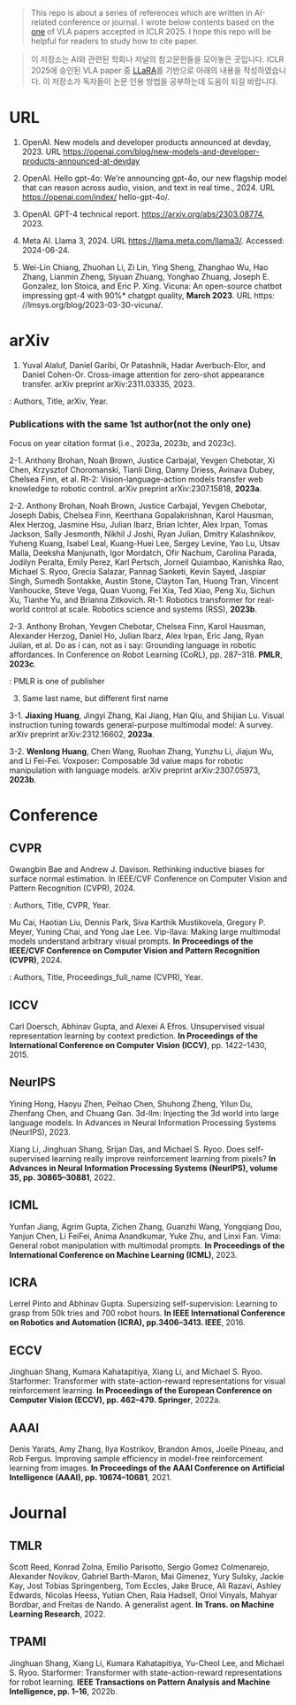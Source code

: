 > This repo is about a series of references which are written in AI-related conference or journal.
> I wrote below contents based on the [one](https://arxiv.org/pdf/2406.20095v1) of VLA papers accepted in ICLR 2025.
> I hope this repo will be helpful for readers to study how to cite paper.

> 이 저장소는 AI와 관련된 학회나 저널의 참고문헌들을 모아놓은 곳입니다.
> ICLR 2025에 승인된 VLA paper 중 [LLaRA](https://arxiv.org/pdf/2406.20095v1)를 기반으로 아래의 내용을 작성하였습니다.
> 이 저장소가 독자들이 논문 인용 방법을 공부하는데 도움이 되길 바랍니다.

# URL

1. OpenAI. New models and developer products announced at devday, 2023.
URL https://openai.com/blog/new-models-and-developer-products-announced-at-devday

2. OpenAI. Hello gpt-4o: We’re announcing gpt-4o, our new flagship model that can reason
across audio, vision, and text in real time., 2024. URL https://openai.com/index/
hello-gpt-4o/.

3. OpenAI. GPT-4 technical report. https://arxiv.org/abs/2303.08774, 2023.
   
4. Meta AI. Llama 3, 2024. URL https://llama.meta.com/llama3/. Accessed: 2024-06-24.

5. Wei-Lin Chiang, Zhuohan Li, Zi Lin, Ying Sheng, Zhanghao Wu, Hao Zhang, Lianmin Zheng,
Siyuan Zhuang, Yonghao Zhuang, Joseph E. Gonzalez, Ion Stoica, and Eric P. Xing. Vicuna: An
open-source chatbot impressing gpt-4 with 90%* chatgpt quality, **March 2023**. URL https:
//lmsys.org/blog/2023-03-30-vicuna/.

# arXiv

1. Yuval Alaluf, Daniel Garibi, Or Patashnik, Hadar Averbuch-Elor, and Daniel Cohen-Or. Cross-image
attention for zero-shot appearance transfer. arXiv preprint arXiv:2311.03335, 2023.

: Authors, Title, arXiv, Year.

### Publications with the same 1st author(not the only one)

Focus on year citation format (i.e., 2023a, 2023b, and 2023c).

2-1. Anthony Brohan, Noah Brown, Justice Carbajal, Yevgen Chebotar, Xi Chen, Krzysztof Choromanski, Tianli Ding, Danny Driess, Avinava Dubey, Chelsea Finn, et al. Rt-2: Vision-language-action models transfer web knowledge to robotic control. arXiv preprint arXiv:2307.15818, **2023a**.

2-2. Anthony Brohan, Noah Brown, Justice Carbajal, Yevgen Chebotar, Joseph Dabis, Chelsea Finn,
Keerthana Gopalakrishnan, Karol Hausman, Alex Herzog, Jasmine Hsu, Julian Ibarz, Brian
Ichter, Alex Irpan, Tomas Jackson, Sally Jesmonth, Nikhil J Joshi, Ryan Julian, Dmitry Kalashnikov, Yuheng Kuang, Isabel Leal, Kuang-Huei Lee, Sergey Levine, Yao Lu, Utsav Malla, Deeksha Manjunath, Igor Mordatch, Ofir Nachum, Carolina Parada, Jodilyn Peralta, Emily Perez, Karl
Pertsch, Jornell Quiambao, Kanishka Rao, Michael S. Ryoo, Grecia Salazar, Pannag Sanketi,
Kevin Sayed, Jaspiar Singh, Sumedh Sontakke, Austin Stone, Clayton Tan, Huong Tran, Vincent
Vanhoucke, Steve Vega, Quan Vuong, Fei Xia, Ted Xiao, Peng Xu, Sichun Xu, Tianhe Yu, and
Brianna Zitkovich. Rt-1: Robotics transformer for real-world control at scale. Robotics science
and systems (RSS), **2023b**.

2-3. Anthony Brohan, Yevgen Chebotar, Chelsea Finn, Karol Hausman, Alexander Herzog, Daniel Ho,
Julian Ibarz, Alex Irpan, Eric Jang, Ryan Julian, et al. Do as i can, not as i say: Grounding
language in robotic affordances. In Conference on Robot Learning (CoRL), pp. 287–318. **PMLR**,
**2023c**.

: PMLR is one of publisher

3. Same last name, but different first name

3-1. **Jiaxing Huang**, Jingyi Zhang, Kai Jiang, Han Qiu, and Shijian Lu. Visual instruction tuning towards
general-purpose multimodal model: A survey. arXiv preprint arXiv:2312.16602, **2023a**.

3-2. **Wenlong Huang**, Chen Wang, Ruohan Zhang, Yunzhu Li, Jiajun Wu, and Li Fei-Fei. Voxposer:
Composable 3d value maps for robotic manipulation with language models. arXiv preprint
arXiv:2307.05973, **2023b**.

# Conference

## CVPR

Gwangbin Bae and Andrew J. Davison. Rethinking inductive biases for surface normal estimation.
In IEEE/CVF Conference on Computer Vision and Pattern Recognition (CVPR), 2024.

: Authors, Title, CVPR, Year.

Mu Cai, Haotian Liu, Dennis Park, Siva Karthik Mustikovela, Gregory P. Meyer, Yuning Chai, and
Yong Jae Lee. Vip-llava: Making large multimodal models understand arbitrary visual prompts. **In
Proceedings of the IEEE/CVF Conference on Computer Vision and Pattern Recognition (CVPR)**,
2024.

: Authors, Title, Proceedings_full_name (CVPR), Year.

## ICCV

Carl Doersch, Abhinav Gupta, and Alexei A Efros. Unsupervised visual representation learning by
context prediction. **In Proceedings of the International Conference on Computer Vision (ICCV)**,
pp. 1422–1430, 2015.

## NeurIPS

Yining Hong, Haoyu Zhen, Peihao Chen, Shuhong Zheng, Yilun Du, Zhenfang Chen, and Chuang Gan.
3d-llm: Injecting the 3d world into large language models. In Advances in Neural Information Processing Systems (NeurIPS), 2023.

Xiang Li, Jinghuan Shang, Srijan Das, and Michael S. Ryoo. Does self-supervised learning really improve reinforcement learning from pixels? **In Advances in Neural Information Processing Systems (NeurIPS), volume 35, pp. 30865–30881**, 2022.

## ICML

Yunfan Jiang, Agrim Gupta, Zichen Zhang, Guanzhi Wang, Yongqiang Dou, Yanjun Chen, Li FeiFei, Anima Anandkumar, Yuke Zhu, and Linxi Fan. Vima: General robot manipulation with multimodal prompts. **In Proceedings of the International Conference on Machine Learning (ICML)**, 2023.

## ICRA

Lerrel Pinto and Abhinav Gupta. Supersizing self-supervision: Learning to grasp from 50k tries and 700 robot hours. **In IEEE International Conference on Robotics and Automation (ICRA), pp.3406–3413. IEEE**, 2016.

## ECCV

Jinghuan Shang, Kumara Kahatapitiya, Xiang Li, and Michael S. Ryoo. Starformer: Transformer with state-action-reward representations for visual reinforcement learning. **In Proceedings of the European Conference on Computer Vision (ECCV), pp. 462–479. Springer**, 2022a.

## AAAI

Denis Yarats, Amy Zhang, Ilya Kostrikov, Brandon Amos, Joelle Pineau, and Rob Fergus. Improving sample efficiency in model-free reinforcement learning from images. **In Proceedings of the AAAI Conference on Artificial Intelligence (AAAI), pp. 10674–10681**, 2021.

# Journal

## TMLR

Scott Reed, Konrad Zolna, Emilio Parisotto, Sergio Gomez Colmenarejo, Alexander Novikov,
Gabriel Barth-Maron, Mai Gimenez, Yury Sulsky, Jackie Kay, Jost Tobias Springenberg, Tom
Eccles, Jake Bruce, Ali Razavi, Ashley Edwards, Nicolas Heess, Yutian Chen, Raia Hadsell,
Oriol Vinyals, Mahyar Bordbar, and Freitas de Nando. A generalist agent. **In Trans. on Machine
Learning Research**, 2022.

## TPAMI

Jinghuan Shang, Xiang Li, Kumara Kahatapitiya, Yu-Cheol Lee, and Michael S. Ryoo. Starformer:
Transformer with state-action-reward representations for robot learning. **IEEE Transactions on
Pattern Analysis and Machine Intelligence, pp. 1–16**, 2022b.


